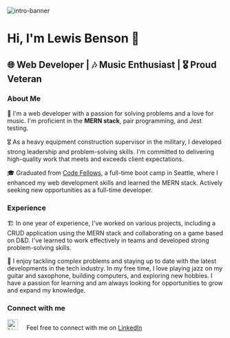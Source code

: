 
![intro-banner](https://user-images.githubusercontent.com/105423307/210188571-05a8d64f-c643-4609-b7fa-82a874d9c55a.gif)

# Hi, I'm Lewis Benson 👋

## 🌐 Web Developer | 🎶 Music Enthusiast | 🎖️ Proud Veteran

### About Me

🚀 I'm a web developer with a passion for solving problems and a love for music. I'm proficient in the **MERN stack**, pair programming, and Jest testing.

🎖️ As a heavy equipment construction supervisor in the military, I developed strong leadership and problem-solving skills. I'm committed to delivering high-quality work that meets and exceeds client expectations.

🎓 Graduated from [Code Fellows](https://www.codefellows.org/), a full-time boot camp in Seattle, where I enhanced my web development skills and learned the MERN stack. Actively seeking new opportunities as a full-time developer.


### Experience

🏗️ In one year of experience, I've worked on various projects, including a CRUD application using the MERN stack and collaborating on a game based on D&D. I've learned to work effectively in teams and developed strong problem-solving skills.

🔬 I enjoy tackling complex problems and staying up to date with the latest developments in the tech industry. In my free time, I love playing jazz on my guitar and saxophone, building computers, and exploring new hobbies. I have a passion for learning and am always looking for opportunities to grow and expand my knowledge.

### Connect with me

[<img src="https://user-images.githubusercontent.com/105423307/210189283-6c29733b-dfe3-4cc2-bcd3-1861eaae7c79.png" height="25" width="25" alt="LinkedIn logo">](https://www.linkedin.com/in/tm-lewis-benson/) &nbsp; &nbsp; Feel free to connect with me on [LinkedIn](https://www.linkedin.com/in/tm-lewis-benson/)





